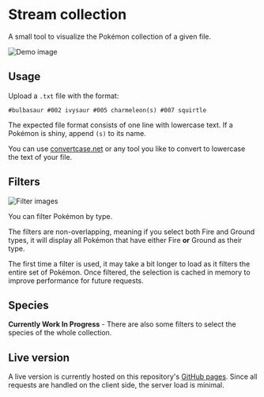# Stream collection

A small tool to visualize the Pokémon collection of a given file.

![Demo image](https://i.imgur.com/HzTNOGC.png)

## Usage

Upload a `.txt` file with the format:
```
#bulbasaur #002 ivysaur #005 charmeleon(s) #007 squirtle
```

The expected file format consists of one line with lowercase text. If a Pokémon is shiny, append `(s)` to its name.

You can use <a href="https://convertcase.net/" target="_blank">convertcase.net</a> or any tool you like to convert to lowercase the text of your file.

## Filters 

![Filter images](https://i.imgur.com/p72G5lI.png)

You can filter Pokémon by type.

The filters are non-overlapping, meaning if you select both Fire and Ground types, it will display all Pokémon that have either Fire **or** Ground as their type.

The first time a filter is used, it may take a bit longer to load as it filters the entire set of Pokémon. Once filtered, the selection is cached in memory to improve performance for future requests.

## Species

**Currently Work In Progress** - There are also some filters to select the species of the whole collection. 

## Live version

A live version is currently hosted on this repository's <a href="https://isackender.github.io/poke-collection/" target="_blank">GitHub pages</a>. Since all requests are handled on the client side, the server load is minimal.
